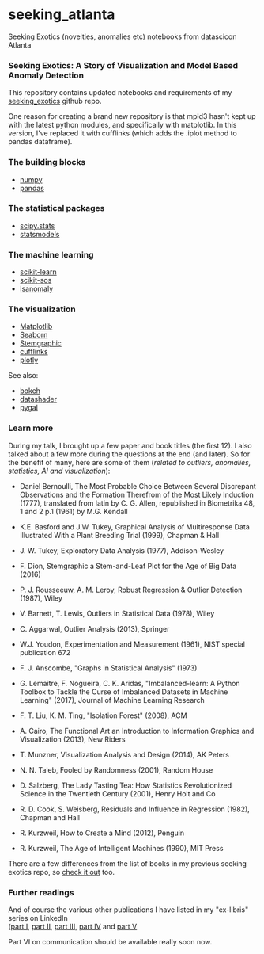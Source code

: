 # seeking_atlanta
Seeking Exotics (novelties, anomalies etc) notebooks from datascicon Atlanta

### Seeking Exotics: A Story of Visualization and Model Based Anomaly Detection

This repository contains updated notebooks and requirements of my [seeking_exotics](https://github.com/fdion/seeking_exotics) github repo.

One reason for creating a brand new repository is that mpld3 hasn't kept up with the latest python modules, and specifically with matplotlib. In this version, I've replaced it with cufflinks (which adds the .iplot method to pandas dataframe).

### The building blocks

 - [numpy](http://numpy.org)
 - [pandas](http://pandas.pydata.org/pandas-docs/stable/)
 
### The statistical packages
 
 - [scipy.stats](https://docs.scipy.org/doc/scipy/reference/stats.html)
 - [statsmodels](http://www.statsmodels.org/stable/index.html)
 
### The machine learning
 
 - [scikit-learn](http://scikit-learn.org/)
 - [scikit-sos](https://github.com/jeroenjanssens/scikit-sos)
 - [lsanomaly](https://github.com/lsanomaly/lsanomaly)
 
### The visualization

 - [Matplotlib](http://matplotlib.org/)
 - [Seaborn](https://github.com/mwaskom/seaborn)
 - [Stemgraphic](http://stemgraphic.org)
 - [cufflinks](https://github.com/santosjorge/cufflinks)
 - [plotly](https://plot.ly)
 
See also:
 - [bokeh](http://bokeh.pydata.org)
 - [datashader](http://datashader.readthedocs.io/en/latest/)
 - [pygal](http://pygal.org)

### Learn more

During my talk, I brought up a few paper and book titles (the first 12). I also talked about a few more during the 
questions at the end (and later). So for the benefit of many, here are some of 
them (_related to outliers, anomalies, statistics, AI and visualization_):

 - Daniel Bernoulli, The Most Probable Choice Between Several Discrepant Observations and the Formation Therefrom of 
 the Most Likely Induction (1777), translated from latin by C. G. Allen, republished in Biometrika 48, 1 and 2 p.1 
 (1961) by M.G. Kendall
 - K.E. Basford and J.W. Tukey, Graphical Analysis of Multiresponse Data Illustrated With a Plant Breeding Trial 
 (1999), Chapman & Hall
 - J. W. Tukey, Exploratory Data Analysis (1977), Addison-Wesley
 - F. Dion, Stemgraphic a Stem-and-Leaf Plot for the Age of Big Data (2016)
 - P. J. Rousseeuw, A. M. Leroy, Robust Regression & Outlier Detection (1987), Wiley
 - V. Barnett, T. Lewis, Outliers in Statistical Data (1978), Wiley
 - C. Aggarwal, Outlier Analysis (2013), Springer
 - W.J. Youdon, Experimentation and Measurement (1961), NIST special publication 672 
 - F. J. Anscombe, "Graphs in Statistical Analysis" (1973)
 - G. Lemaitre, F. Nogueira, C. K. Aridas, "Imbalanced-learn: A Python Toolbox to Tackle the Curse of Imbalanced 
 Datasets in Machine Learning" (2017), Journal of Machine Learning Research
 - F. T. Liu, K. M. Ting, "Isolation Forest" (2008), ACM
 - A. Cairo, The Functional Art an Introduction to Information Graphics and Visualization (2013), New Riders


 - T. Munzner, Visualization Analysis and Design (2014), AK Peters 
 - N. N. Taleb, Fooled by Randomness (2001), Random House
 - D. Salzberg, The Lady Tasting Tea: How Statistics Revolutionized Science in the Twentieth Century (2001), Henry 
 Holt and Co
 - R. D. Cook, S. Weisberg, Residuals and Influence in Regression (1982), Chapman and Hall
 - R. Kurzweil, How to Create a Mind (2012), Penguin
 - R. Kurzweil, The Age of Intelligent Machines (1990), MIT Press

There are a few differences from the list of books in my previous seeking exotics repo, so [check it out](https://github.com/fdion/seeking_exotics) too.

### Further readings

And of course the various other publications I have listed in my "ex-libris" series on LinkedIn  
([part I](https://www.linkedin.com/pulse/ex-libris-data-scientist-part-i-francois-dion),
[part II](https://www.linkedin.com/pulse/ex-libris-data-scientist-part-ii-model-francois-dion), 
[part III](https://www.linkedin.com/pulse/ex-libris-data-scientist-part-iii-technology-francois-dion),
[part IV](https://www.linkedin.com/pulse/ex-libris-data-scientist-part-iv-code-francois-dion) and
[part V](https://www.linkedin.com/pulse/ex-libris-data-scientist-part-v-visualization-francois-dion/) 

Part VI on communication should be available really soon now.

